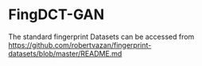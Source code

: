# FingDCT-GAN
The standard fingerprint Datasets can be accessed from   https://github.com/robertvazan/fingerprint-datasets/blob/master/README.md
